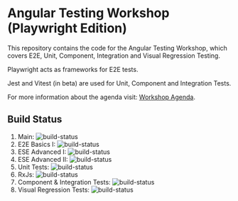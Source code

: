 # Angular Testing Workshop (Playwright Edition)

This repository contains the code for the Angular Testing Workshop, which covers E2E, Unit, Component, Integration and Visual Regression Testing.

Playwright acts as frameworks for E2E tests.

Jest and Vitest (in beta) are used for Unit, Component and Integration Tests.

For more information about the agenda visit: [Workshop Agenda](https://www.angulararchitects.io/en/training/professional-angular-testing-playwright-edition/).

## Build Status

1. Main: ![build-status](https://github.com/rainerhahnekamp/eternal/actions/workflows/build.yml/badge.svg?branch=main-testing-playwright)
2. E2E Basics I: ![build-status](https://github.com/rainerhahnekamp/eternal/actions/workflows/build.yml/badge.svg?branch=testing-playwright-01-e2e-basics-solution)
3. ESE Advanced I: ![build-status](https://github.com/rainerhahnekamp/eternal/actions/workflows/build.yml/badge.svg?branch=testing-playwright-02a-e2e-advanced-i-solution)
4. ESE Advanced II: ![build-status](https://github.com/rainerhahnekamp/eternal/actions/workflows/build.yml/badge.svg?branch=testing-playwright-02b-e2e-advanced-ii-solution)
5. Unit Tests: ![build-status](https://github.com/rainerhahnekamp/eternal/actions/workflows/build.yml/badge.svg?branch=testing-playwright-03-unit-tests-async-mock-solution)
6. RxJs: ![build-status](https://github.com/rainerhahnekamp/eternal/actions/workflows/build.yml/badge.svg?branch=testing-playwright-04-unit-tests-rxjs-solution)
7. Component & Integration Tests: ![build-status](https://github.com/rainerhahnekamp/eternal/actions/workflows/build.yml/badge.svg?branch=testing-playwright-05-component-integration-tests-solution)
8. Visual Regression Tests: ![build-status](https://github.com/rainerhahnekamp/eternal/actions/workflows/build.yml/badge.svg?branch=testing-playwright-06-visual-regression-starter)

